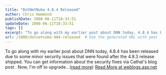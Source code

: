 ```yaml
---
title: "DotNetNuke 4.8.4 Released"
author: Chris Hammond
publishDate: 2008-06-11T18:33:51
updateDate: 2008-06-11T18:33:51
tags: []
excerpt: "To go along with my earlier post about DNN today, 4.8.4 has been released due to some minor security issues that were found after the 4.8.3 release shipped. You can get information about the security fixes via Cathal's blog post . Now, I'm off to upgrade...(read more)"
url: /2008/dotnetnuke-484-released  # Use the generated URL with year
---
```

To go along with my earlier post about DNN today, 4.8.4 has been released due to some minor security issues that were found after the 4.8.3 release shipped. You can get information about the security fixes via Cathal's blog post . Now, I'm off to upgrade...(<a href="https://weblogs.asp.net/christoc/archive/2008/06/11/dotnetnuke-4-8-4-released.aspx">read more</a>)<img src="https://weblogs.asp.net/aggbug.aspx?PostID=6269177" width="1" height="1"> <a href="https://weblogs.asp.net/christoc/archive/2008/06/11/dotnetnuke-4-8-4-released.aspx">Read More at weblogs.asp.net</a>
